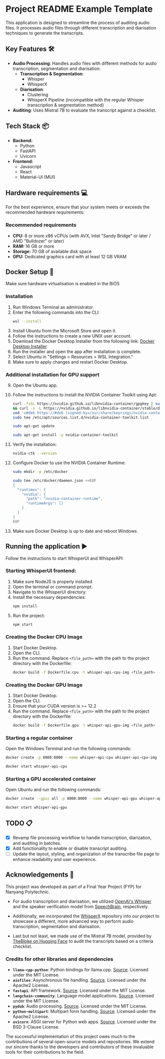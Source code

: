 # Project README Example Template
This application is designed to streamline the process of auditing audio files. It processes audio files through different transcription and diarisation techniques to generate the transcripts.

## Key Features 🛠️
- **Audio Processing**: Handles audio files with different methods for audio transcription, segmentation and diarisation:
  - **Transcription & Segmentation**:
    - Whisper
    - WhisperX
  - **Diarisation**:
    - Clustering
    - WhisperX Pipeline (incompatible with the regular Whisper transcription & segmentation method)
- **Auditing**: Uses Mistral 7B to evaluate the transcript against a checklist.

## Tech Stack 📦
- **Backend:**
  - Python
  - FastAPI
  - Uvicorn
- **Frontend:**
  - Javascript
  - React
  - Material-UI (MUI)

## Hardware requirements 💻
For the best experience, ensure that your system meets or exceeds the recommended hardware requirements:
### Recommended requirements
- **CPU:** 8 or more x86 vCPUs (with AVX, Intel "Sandy Bridge" or later / AMD "Bulldozer" or later)
- **RAM:** 16 GB or more
- **Storage:** 70 GB of available disk space
- **GPU:** Dedicated graphics card with at least 12 GB VRAM

## Docker Setup 🐋
Make sure hardware virtualisation is enabled in the BIOS
### Installation
1. Run Windows Terminal as administrator.
2. Enter the following commands into the CLI:
    ```bash
    wsl --install
    ```
3. Install Ubuntu from the Microsoft Store and open it.
4. Follow the instructions to create a new UNIX user account.
5. Download the Docker Desktop Installer from the following link: [Docker Desktop Installer](https://docs.docker.com/desktop/install/windows-install/)
6. Run the installer and open the app after installation is complete.
7. Select Ubuntu in "Settings > Resources > WSL Integration."
8. Make sure to apply changes and restart Docker Desktop.
### Additional installation for GPU support
9. Open the Ubuntu app.
10. Follow the instructions to install the NVIDIA Container Toolkit using Apt:
    ```bash
    curl -fsSL https://nvidia.github.io/libnvidia-container/gpgkey | sudo gpg --dearmor -o /usr/share/keyrings/nvidia-container-toolkit-keyring.gpg \
    && curl -s -L https://nvidia.github.io/libnvidia-container/stable/deb/nvidia-container-toolkit.list | \
    sed 's#deb https://#deb [signed-by=/usr/share/keyrings/nvidia-container-toolkit-keyring.gpg] https://#g' | \
    sudo tee /etc/apt/sources.list.d/nvidia-container-toolkit.list
    ```

    ```bash
    sudo apt-get update
    ```

    ```bash
    sudo apt-get install -y nvidia-container-toolkit
    ```
11. Verify the installation:
    ```bash
    nvidia-ctk --version
    ```
12. Configure Docker to use the NVIDIA Container Runtime:
    ```bash
    sudo mkdir -p /etc/docker
    ```

    ```bash
    sudo tee /etc/docker/daemon.json <<EOF
    {
      "runtimes": {
        "nvidia": {
          "path": "nvidia-container-runtime",
          "runtimeArgs": []
        }
      }
    }
    EOF
    ```
13. Make sure Docker Desktop is up to date and reboot Windows.

## Running the application ▶️
Follow the instructions to start WhisperUI and WhisperAPI:
### Starting WhisperUI frontend:
1. Make sure NodeJS is properly installed
2. Open the terminal or command prompt.
3. Navigate to the WhisperUI directory:
4. Install the necessary dependencies:
    ```bash
    npm install
    ```
5. Run the project:
    ```bash
    npm start
    ```
### Creating the Docker CPU Image
1. Start Docker Desktop.
2. Open the CLI.
3. Run the command. Replace `<file_path>` with the path to the project directory with the Dockerfile:
    ```bash
    docker build -f Dockerfile.cpu -t whisper-api-cpu-img <file_path>
    ```
### Creating the Docker GPU Image
1. Start Docker Desktop.
2. Open the CLI.
3. Ensure that your CUDA version is >= 12.2
4. Run the command. Replace `<file_path>` with the path to the project directory with the Dockerfile:
    ```bash
    docker build -f Dockerfile.gpu -t whisper-api-gpu-img <file_path>
    ```
### Starting a regular container
Open the Windows Terminal and run the following commands:
```bash
docker create -p 8000:8000 --name whisper-api-cpu whisper-api-cpu-img
```

```bash
docker start whisper-api-cpu
```
### Starting a GPU accelerated container
Open Ubuntu and run the following commands:
```bash
docker create --gpus all -p 8000:8000 --name whisper-api-gpu whisper-api-gpu-img
```

```bash
docker start whisper-api-gpu
```

## TODO 📋
- [x] Revamp file processing workflow to handle transcription, diarization, and auditing in batches.
- [x] Add functionality to enable or disable transcript auditing.
- [ ] Update the layout, styling, and organization of the transcribe file page to enhance readability and user experience.

## Acknowledgements 🙏
This project was developed as part of a Final Year Project (FYP) for Nanyang Polytechnic.

- For audio transcription and diarisation, we utilized [OpenAI's Whisper](https://github.com/openai/whisper) and the speaker verification model from [SpeechBrain](https://github.com/speechbrain/speechbrain), respectively.

- Additionally, we incorporated the [WhisperX](https://github.com/m-bain/whisperX) repository into our project to showcase a different, more advanced way to perform audio transcription, segmentation and diarisation.

- Last but not least, we made use of the Mistral 7B model, provided by [TheBloke on Hugging Face](https://huggingface.co/TheBloke/Mistral-7B-Instruct-v0.1-GGUF) to audit the transcripts based on a criteria checklist.

### Credits for other libraries and dependencies
- **`llama-cpp-python`**: Python bindings for llama.cpp. [Source](https://github.com/abetlen/llama-cpp-python). Licensed under the MIT License.
- **`aiofiles`**: Asynchronous file handling. [Source](https://github.com/Tinche/aiofiles). Licensed under the Apache2 License.
- **`fastapi`**: API framework. [Source](https://github.com/tiangolo/fastapi). Licensed under the MIT License.
- **`langchain-community`**: Language model applications. [Source](https://github.com/langchain-ai/langchain). Licensed under the MIT License.
- **`pydub`**: Audio processing. [Source](https://github.com/jiaaro/pydub). Licensed under the MIT License.
- **`python-multipart`**: Multipart form handling. [Source](https://github.com/Kludex/python-multipart). Licensed under the Apache2 License.
- **`uvicorn`**: ASGI server for Python web apps. [Source](https://github.com/encode/uvicorn). Licensed under the BSD 3-Clause License.

The successful implementation of this project owes much to the contributions of several open-source models and repositories.
We extend our sincere thanks to the developers and contributors of these invaluable tools for their contributions to the field.
